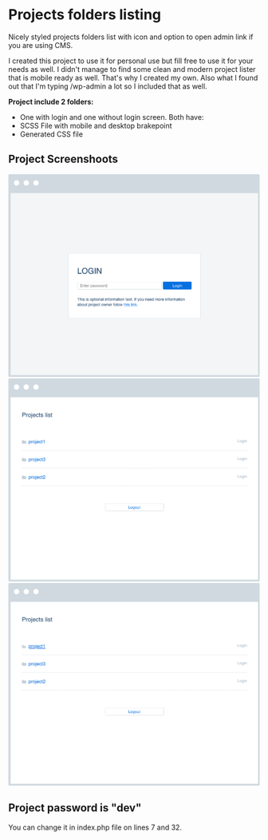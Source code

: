 # Projects folders listing
Nicely styled projects folders list with icon and option to open admin link if you are using CMS. 

I created this project to use it for personal use but fill free to use it for your needs as well. I didn't manage to find some clean and modern project lister that is mobile ready as well. That's why I created my own. Also what I found out that I'm typing /wp-admin a lot so I included that as well.

**Project include 2 folders:**
* One with login and one without login screen. Both have:
* SCSS File with mobile and desktop brakepoint
* Generated CSS file

## Project Screenshoots
![alt text](https://github.com/krstivoja/Projects-folders-listing/blob/master/Assets/Login.png "Login page")
![alt text](https://github.com/krstivoja/Projects-folders-listing/blob/master/Assets/Project.png "Projects page")
![alt text](https://github.com/krstivoja/Projects-folders-listing/blob/master/Assets/Project-hover.png "Projects page hover")


## Project password is "dev"
You can change it in index.php file on lines 7 and 32.
